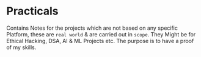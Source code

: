 # Practicals
Contains Notes for the projects which are not based on any specific Platform, these are `real world` &amp; are carried out in `scope`.
They Might be for Ethical Hacking, DSA, AI & ML Projects etc. The purpose is to have a proof of my skills.
